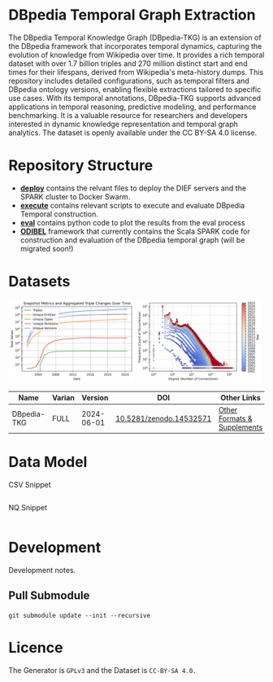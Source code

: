 # DBpedia Temporal Graph Extraction

The DBpedia Temporal Knowledge Graph (DBpedia-TKG) is an extension of the DBpedia framework that incorporates temporal dynamics, capturing the evolution of knowledge from Wikipedia over time. It provides a rich temporal dataset with over 1.7 billion triples and 270 million distinct start and end times for their lifespans, derived from Wikipedia's meta-history dumps. This repository includes detailed configurations, such as temporal filters and DBpedia ontology versions, enabling flexible extractions tailored to specific use cases. With its temporal annotations, DBpedia-TKG supports advanced applications in temporal reasoning, predictive modeling, and performance benchmarking. It is a valuable resource for researchers and developers interested in dynamic knowledge representation and temporal graph analytics. The dataset is openly available under the CC BY-SA 4.0 license.

# Repository Structure

- **[deploy](deploy/)**  contains the relvant files to deploy the DIEF servers and the SPARK cluster to Docker Swarm.
- **[execute](execute)** contains relevant scripts to execute and evaluate DBpedia Temporal construction.
- **[eval](eval)** contains python code to plot the results from the eval process 
- **[ODIBEL]()** framework that currently contains the Scala SPARK code for construction and evaluation of the DBpedia temporal graph (will be migrated soon!)

# Datasets 

<p float="left">
  <img src="eval/figures/snapshot_evolution.png" width="49%" />
  <img src="eval/figures/degree_distribution.png" width="49%" /> 
</p>

| Name | Varian | Version | DOI | Other Links |
| --- | --- | --- | --- | ---|
| DBpedia-TKG | FULL | 2024-06-01 | [10.5281/zenodo.14532571](https://doi.org/10.5281/zenodo.14532571) | [Other Formats \& Supplements](https://cloud.scadsai.uni-leipzig.de/index.php/s/QeyqwaWSqPgpHdq) |

# Data Model

CSV Snippet
```
```

NQ Snippet
```
```

# Development 

Development notes.

## Pull Submodule

```
git submodule update --init --recursive
```

# Licence

The Generator is `GPLv3` and the Dataset is `CC-BY-SA 4.0.`
